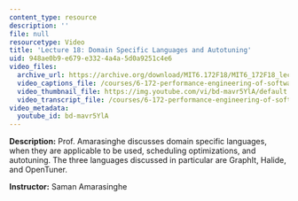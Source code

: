 ```yaml
---
content_type: resource
description: ''
file: null
resourcetype: Video
title: 'Lecture 18: Domain Specific Languages and Autotuning'
uid: 948ae0b9-e679-e332-4a4a-5d0a9251c4e6
video_files:
  archive_url: https://archive.org/download/MIT6.172F18/MIT6_172F18_lecture_18_300k.mp4
  video_captions_file: /courses/6-172-performance-engineering-of-software-systems-fall-2018/b7bd4ca4ca245c688cd5f8c759298025_bd-mavr5YlA.vtt
  video_thumbnail_file: https://img.youtube.com/vi/bd-mavr5YlA/default.jpg
  video_transcript_file: /courses/6-172-performance-engineering-of-software-systems-fall-2018/d5db55da032886d854a0e1cdea812f8c_bd-mavr5YlA.pdf
video_metadata:
  youtube_id: bd-mavr5YlA
---
```


**Description:** Prof. Amarasinghe discusses domain specific languages, when they are applicable to be used, scheduling optimizations, and autotuning. The three languages discussed in particular are GraphIt, Halide, and OpenTuner.

**Instructor:** Saman Amarasinghe